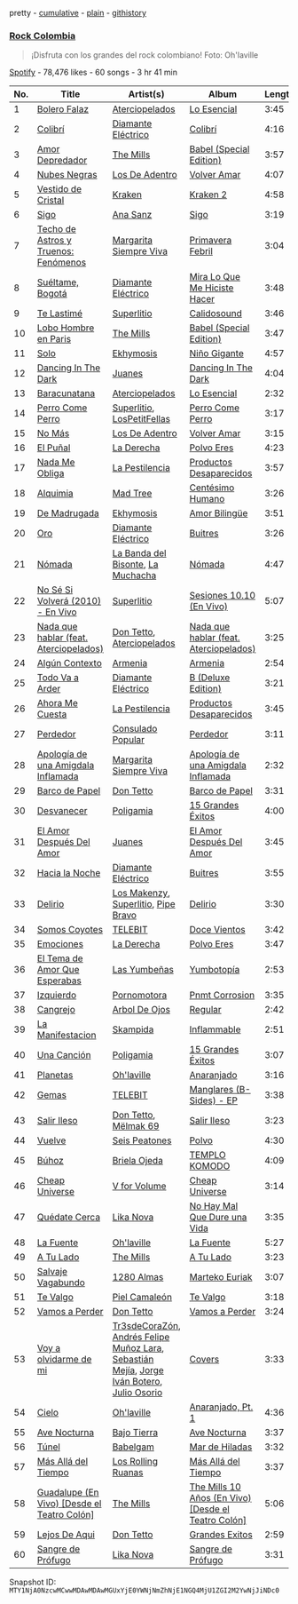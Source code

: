 pretty - [cumulative](/playlists/cumulative/37i9dQZF1DX5inPtxPHiuS.md) - [plain](/playlists/plain/37i9dQZF1DX5inPtxPHiuS) - [githistory](https://github.githistory.xyz/mackorone/spotify-playlist-archive/blob/main/playlists/plain/37i9dQZF1DX5inPtxPHiuS)

### [Rock Colombia](https://open.spotify.com/playlist/37i9dQZF1DX5inPtxPHiuS)

> ¡Disfruta con los grandes del rock colombiano! Foto: Oh'laville

[Spotify](https://open.spotify.com/user/spotify) - 78,476 likes - 60 songs - 3 hr 41 min

| No. | Title | Artist(s) | Album | Length |
|---|---|---|---|---|
| 1 | [Bolero Falaz](https://open.spotify.com/track/6sayXgNAqCmfUAqGAxP4xA) | [Aterciopelados](https://open.spotify.com/artist/3MqjsWDLhq8SyY6N3PE8yW) | [Lo Esencial](https://open.spotify.com/album/1imzv4Lfobnw8htp6XHGvd) | 3:45 |
| 2 | [Colibrí](https://open.spotify.com/track/216H8CQbJTycq60Km6gPoJ) | [Diamante Eléctrico](https://open.spotify.com/artist/4VAZ6unMJx5upeWn0aFYuo) | [Colibrí](https://open.spotify.com/album/0yYCk0qyBlh48OuDK4NVbu) | 4:16 |
| 3 | [Amor Depredador](https://open.spotify.com/track/5mfaWeUAGR81onvg2m1kmZ) | [The Mills](https://open.spotify.com/artist/7fcGiQtR6dTLwpQzrWsiJn) | [Babel \(Special Edition\)](https://open.spotify.com/album/1qDJZqRsBuvynficMP9CqK) | 3:57 |
| 4 | [Nubes Negras](https://open.spotify.com/track/4cO7TlWSvphDKXlYQVi2bl) | [Los De Adentro](https://open.spotify.com/artist/282UIRNs6aprjrs0ynDn6v) | [Volver Amar](https://open.spotify.com/album/7lNxWPJ2lAiCVWE3iACqpW) | 4:07 |
| 5 | [Vestido de Cristal](https://open.spotify.com/track/5jpJjsuq52T2MYpmd6uxhK) | [Kraken](https://open.spotify.com/artist/02OR1V0L1ODy7dDlBLTOvx) | [Kraken 2](https://open.spotify.com/album/0KjjCwpJjH4y4U1GGmBLx0) | 4:58 |
| 6 | [Sigo](https://open.spotify.com/track/2D9fsqNw4aMABpchC5Once) | [Ana Sanz](https://open.spotify.com/artist/1wFieEqzZtcjkSIHtVk2YD) | [Sigo](https://open.spotify.com/album/0XcwHtwzFbnrXuX1CzhFKQ) | 3:19 |
| 7 | [Techo de Astros y Truenos: Fenómenos](https://open.spotify.com/track/4Bz2qeU43gmHUavvtLGOKP) | [Margarita Siempre Viva](https://open.spotify.com/artist/2XNJ1dXD5AjaHZTSM7qPlH) | [Primavera Febril](https://open.spotify.com/album/4YUGotNFarS1TGff1FkzeN) | 3:04 |
| 8 | [Suéltame, Bogotá](https://open.spotify.com/track/5J9ToBuIm9IqXea1zdwLgm) | [Diamante Eléctrico](https://open.spotify.com/artist/4VAZ6unMJx5upeWn0aFYuo) | [Mira Lo Que Me Hiciste Hacer](https://open.spotify.com/album/2qrp8qjS2WuKEoj6a9AiXe) | 3:48 |
| 9 | [Te Lastimé](https://open.spotify.com/track/29ewalVPcrRF03aTtWvD9z) | [Superlitio](https://open.spotify.com/artist/2zipzOx6MIp5B8fmxR7bLB) | [Calidosound](https://open.spotify.com/album/02jSWAxa0OgylMZkHApDyj) | 3:46 |
| 10 | [Lobo Hombre en Paris](https://open.spotify.com/track/6wHbkqzDJqUsuXAzQgWH87) | [The Mills](https://open.spotify.com/artist/7fcGiQtR6dTLwpQzrWsiJn) | [Babel \(Special Edition\)](https://open.spotify.com/album/1qDJZqRsBuvynficMP9CqK) | 3:47 |
| 11 | [Solo](https://open.spotify.com/track/1YKizTW9cW02HAUdMgThf8) | [Ekhymosis](https://open.spotify.com/artist/4gOoiVWzfjPtXK3ohuEy0M) | [Niño Gigante](https://open.spotify.com/album/3ys3fHtdrDDjoWaS68k8jT) | 4:57 |
| 12 | [Dancing In The Dark](https://open.spotify.com/track/67AKmlZEFlxmiosbY9U5ea) | [Juanes](https://open.spotify.com/artist/0UWZUmn7sybxMCqrw9tGa7) | [Dancing In The Dark](https://open.spotify.com/album/4WHWtwgH3asVLjzPmd1Hc7) | 4:04 |
| 13 | [Baracunatana](https://open.spotify.com/track/2dtYgxJAFZlf6RwbRijeIp) | [Aterciopelados](https://open.spotify.com/artist/3MqjsWDLhq8SyY6N3PE8yW) | [Lo Esencial](https://open.spotify.com/album/1imzv4Lfobnw8htp6XHGvd) | 2:32 |
| 14 | [Perro Come Perro](https://open.spotify.com/track/6yFINQXuZLwCLgfHCtv2sv) | [Superlitio](https://open.spotify.com/artist/2zipzOx6MIp5B8fmxR7bLB), [LosPetitFellas](https://open.spotify.com/artist/0KuSKX95imv2ymBDqrixLv) | [Perro Come Perro](https://open.spotify.com/album/7Bww9cUgtmlbdXpkSWp67A) | 3:17 |
| 15 | [No Más](https://open.spotify.com/track/3ObCX2lb4FlM1Rn9WUppst) | [Los De Adentro](https://open.spotify.com/artist/282UIRNs6aprjrs0ynDn6v) | [Volver Amar](https://open.spotify.com/album/7lNxWPJ2lAiCVWE3iACqpW) | 3:15 |
| 16 | [El Puñal](https://open.spotify.com/track/6cO3H592rPALlR3XoUG0P9) | [La Derecha](https://open.spotify.com/artist/7JNwRhdFj1nB8I1OKTHbCO) | [Polvo Eres](https://open.spotify.com/album/7HasLPPt3DSEI2CQENBMPQ) | 4:23 |
| 17 | [Nada Me Obliga](https://open.spotify.com/track/1ZgffyEDYfzRqr54XQKuF4) | [La Pestilencia](https://open.spotify.com/artist/09N5SuYvKJPb6mX34qfeM3) | [Productos Desaparecidos](https://open.spotify.com/album/1JyFH6v4N1WNofSsCRcYiG) | 3:57 |
| 18 | [Alquimia](https://open.spotify.com/track/6EpYwPKXRSvbiEzQleo3Ex) | [Mad Tree](https://open.spotify.com/artist/7ozAaEiZsgJUvQ8TDm6X1h) | [Centésimo Humano](https://open.spotify.com/album/7t4Jq35hft0aD3CO5LnS9O) | 3:26 |
| 19 | [De Madrugada](https://open.spotify.com/track/2BTIyjyThg5vaXiWBh9Vxj) | [Ekhymosis](https://open.spotify.com/artist/4gOoiVWzfjPtXK3ohuEy0M) | [Amor Bilingüe](https://open.spotify.com/album/2r5lhBiWdmah14tIjGxDfg) | 3:51 |
| 20 | [Oro](https://open.spotify.com/track/25kTcpm09oAgqvPWdREsw5) | [Diamante Eléctrico](https://open.spotify.com/artist/4VAZ6unMJx5upeWn0aFYuo) | [Buitres](https://open.spotify.com/album/0to2ICjzDMqXzRnuqdpyWL) | 3:26 |
| 21 | [Nómada](https://open.spotify.com/track/2J4drmgsDr6u7EP3DvyN9A) | [La Banda del Bisonte](https://open.spotify.com/artist/363z8t8XMXCozcLQorLiPD), [La Muchacha](https://open.spotify.com/artist/74IAICxWfYBsjabuEbKQXV) | [Nómada](https://open.spotify.com/album/4tUaCFfhnftL5Eg6li46K6) | 4:47 |
| 22 | [No Sé Si Volverá \(2010\) \- En Vivo](https://open.spotify.com/track/4McZzvdbv5LiiCTab7ZfjV) | [Superlitio](https://open.spotify.com/artist/2zipzOx6MIp5B8fmxR7bLB) | [Sesiones 10.10 \(En Vivo\)](https://open.spotify.com/album/39RUjOR8bOAvdCqlRRqQf4) | 5:07 |
| 23 | [Nada que hablar \(feat\. Aterciopelados\)](https://open.spotify.com/track/7tHQZ9Wbb8dI4ldZBaKfaw) | [Don Tetto](https://open.spotify.com/artist/73yxxTCHbUjnQUifLtfbDL), [Aterciopelados](https://open.spotify.com/artist/3MqjsWDLhq8SyY6N3PE8yW) | [Nada que hablar \(feat\. Aterciopelados\)](https://open.spotify.com/album/3NJno867gz0ZuAy8td5pRm) | 3:25 |
| 24 | [Algún Contexto](https://open.spotify.com/track/3VthvpD7tsAm5lybsXWXX1) | [Armenia](https://open.spotify.com/artist/4FmrAtWfKHAIysakSpmatx) | [Armenia](https://open.spotify.com/album/4tT3ltCmgXpxtVuYTWN1bm) | 2:54 |
| 25 | [Todo Va a Arder](https://open.spotify.com/track/00cMA5Xuinekqx8ui1Eixy) | [Diamante Eléctrico](https://open.spotify.com/artist/4VAZ6unMJx5upeWn0aFYuo) | [B \(Deluxe Edition\)](https://open.spotify.com/album/44TWj8mzWLC1KrlGQ7asNY) | 3:21 |
| 26 | [Ahora Me Cuesta](https://open.spotify.com/track/3kpmzwSyKbVhGxu6Rvme0L) | [La Pestilencia](https://open.spotify.com/artist/09N5SuYvKJPb6mX34qfeM3) | [Productos Desaparecidos](https://open.spotify.com/album/1JyFH6v4N1WNofSsCRcYiG) | 3:45 |
| 27 | [Perdedor](https://open.spotify.com/track/5ar5amjRsCkf0Q83SDIpMl) | [Consulado Popular](https://open.spotify.com/artist/7A8fPSWDyJhjCtzHWhprQR) | [Perdedor](https://open.spotify.com/album/4LlHGstQq3kGoD76eJ6gaB) | 3:11 |
| 28 | [Apología de una Amigdala Inflamada](https://open.spotify.com/track/34sNFlKyNs9IjmdUttxtWA) | [Margarita Siempre Viva](https://open.spotify.com/artist/2XNJ1dXD5AjaHZTSM7qPlH) | [Apología de una Amigdala Inflamada](https://open.spotify.com/album/5LEInPf0wx6Z0zvKkI72PQ) | 2:32 |
| 29 | [Barco de Papel](https://open.spotify.com/track/1ufmRhXT4AWHwSGak3ZO9T) | [Don Tetto](https://open.spotify.com/artist/73yxxTCHbUjnQUifLtfbDL) | [Barco de Papel](https://open.spotify.com/album/2GQgIRVZ3XkqyiZKxHBDZP) | 3:31 |
| 30 | [Desvanecer](https://open.spotify.com/track/1M0OhNeH1RFJdam3cAVvQL) | [Poligamia](https://open.spotify.com/artist/3l8MpG7CL6zqYDBhbcNG1O) | [15 Grandes Éxitos](https://open.spotify.com/album/0BKbOvXdF2QVXNwX63Iwbk) | 4:00 |
| 31 | [El Amor Después Del Amor](https://open.spotify.com/track/0hqlx9C514EqYJ3OUIgNW1) | [Juanes](https://open.spotify.com/artist/0UWZUmn7sybxMCqrw9tGa7) | [El Amor Después Del Amor](https://open.spotify.com/album/7CLnc7ghDp9nX6zJy3Q7e6) | 3:45 |
| 32 | [Hacia la Noche](https://open.spotify.com/track/5hYUEq039TJgnaft2WljmT) | [Diamante Eléctrico](https://open.spotify.com/artist/4VAZ6unMJx5upeWn0aFYuo) | [Buitres](https://open.spotify.com/album/0to2ICjzDMqXzRnuqdpyWL) | 3:55 |
| 33 | [Delirio](https://open.spotify.com/track/4iT2KQFHJHqbyOktqLkI23) | [Los Makenzy](https://open.spotify.com/artist/2H4hhmZnat1J12EI1u4N0s), [Superlitio](https://open.spotify.com/artist/2zipzOx6MIp5B8fmxR7bLB), [Pipe Bravo](https://open.spotify.com/artist/1jQdrJgtbeqURoJDNUtQaq) | [Delirio](https://open.spotify.com/album/35nk59oHxNe8wQkGiDyAMI) | 3:30 |
| 34 | [Somos Coyotes](https://open.spotify.com/track/0RGuPZmtJxMblQwZIvcNsQ) | [TELEBIT](https://open.spotify.com/artist/1IppeXcGxXcEec0znuY7bI) | [Doce Vientos](https://open.spotify.com/album/7iJkzoo9QSgy0nW13uIohq) | 3:42 |
| 35 | [Emociones](https://open.spotify.com/track/1yDCUaF1tojw8WjZUpY0Lp) | [La Derecha](https://open.spotify.com/artist/7JNwRhdFj1nB8I1OKTHbCO) | [Polvo Eres](https://open.spotify.com/album/7HasLPPt3DSEI2CQENBMPQ) | 3:47 |
| 36 | [El Tema de Amor Que Esperabas](https://open.spotify.com/track/7J4Ax9xslsyY7aw8ku7I6j) | [Las Yumbeñas](https://open.spotify.com/artist/2S1RZNDZE0W1pt57ytr1dh) | [Yumbotopía](https://open.spotify.com/album/05ySquwyP7g6JTiRzJKQc1) | 2:53 |
| 37 | [Izquierdo](https://open.spotify.com/track/4aaMXe35v7KRZN0OjIq7Tq) | [Pornomotora](https://open.spotify.com/artist/14SXRis11vJfEIdzqqV6a5) | [Pnmt Corrosion](https://open.spotify.com/album/0xOHxNbGBa4EwxHddofv96) | 3:35 |
| 38 | [Cangrejo](https://open.spotify.com/track/7aeuKL6jqMwBsDLAUumw8n) | [Arbol De Ojos](https://open.spotify.com/artist/0Of5C76gJn3CBJ4xxkUTs9) | [Regular](https://open.spotify.com/album/3iEhnVbah8jQdHjkW6klrZ) | 2:42 |
| 39 | [La Manifestacion](https://open.spotify.com/track/1eQ9gQAcNDVSNqVHREotR9) | [Skampida](https://open.spotify.com/artist/2gFTHPd5iboV0IvQgsATno) | [Inflammable](https://open.spotify.com/album/4jaLhhO7r5c920fcAaW0Al) | 2:51 |
| 40 | [Una Canción](https://open.spotify.com/track/1X5Hcf0u95e76eqv10NbiA) | [Poligamia](https://open.spotify.com/artist/3l8MpG7CL6zqYDBhbcNG1O) | [15 Grandes Éxitos](https://open.spotify.com/album/0BKbOvXdF2QVXNwX63Iwbk) | 3:07 |
| 41 | [Planetas](https://open.spotify.com/track/3OAr3wALlfcBz88S1oyu0z) | [Oh'laville](https://open.spotify.com/artist/5uDxyttOUh6KJic2MFbwQ7) | [Anaranjado](https://open.spotify.com/album/6pgtJt1lDEZmoOC2fhgD0Y) | 3:16 |
| 42 | [Gemas](https://open.spotify.com/track/2mBvyVRiv8hJBsSmZTNE8X) | [TELEBIT](https://open.spotify.com/artist/1IppeXcGxXcEec0znuY7bI) | [Manglares \(B\-Sides\) \- EP](https://open.spotify.com/album/7kug1J54BtHHJ8iJXagHnE) | 3:38 |
| 43 | [Salir Ileso](https://open.spotify.com/track/4iG7vsYRFNlDMaH69fuETH) | [Don Tetto](https://open.spotify.com/artist/73yxxTCHbUjnQUifLtfbDL), [Mëlmak 69](https://open.spotify.com/artist/4vvDpSyIco1oUkGqhJxWX8) | [Salir Ileso](https://open.spotify.com/album/7BYksiPvBb4HVobCBJqqWK) | 3:23 |
| 44 | [Vuelve](https://open.spotify.com/track/0O8Hjr6LlqMVQSRE6tuSNL) | [Seis Peatones](https://open.spotify.com/artist/3ttS9nRJO3PdwxRlMKmFGh) | [Polvo](https://open.spotify.com/album/04hrxeWIyytJq6HtLXVDZL) | 4:30 |
| 45 | [Búhoz](https://open.spotify.com/track/6cKUV1Aw08ybpV3FM0mDh5) | [Briela Ojeda](https://open.spotify.com/artist/1MbehwcqhGMlU79kDBYOxo) | [TEMPLO KOMODO](https://open.spotify.com/album/0ju8Ri6jnaQllxgAnkoPXA) | 4:09 |
| 46 | [Cheap Universe](https://open.spotify.com/track/2FnFyaDiJ5urwJHA0ENvZJ) | [V for Volume](https://open.spotify.com/artist/2Sgo9dXRK6VKbAAMhmb3Zz) | [Cheap Universe](https://open.spotify.com/album/6pfD8h8RpX8EZPPxb4WsNE) | 3:14 |
| 47 | [Quédate Cerca](https://open.spotify.com/track/7LRXAR7DVFB3cB95uqSJcQ) | [Lika Nova](https://open.spotify.com/artist/7MXtSubvSLMgfnnVkJrKoy) | [No Hay Mal Que Dure una Vida](https://open.spotify.com/album/6vz0U3riunxqTjYYQgOnu2) | 3:35 |
| 48 | [La Fuente](https://open.spotify.com/track/2c6niSBI2M7gqVK1tWwEhu) | [Oh'laville](https://open.spotify.com/artist/5uDxyttOUh6KJic2MFbwQ7) | [La Fuente](https://open.spotify.com/album/0oMlRNLt7gEZrftInylnmT) | 5:27 |
| 49 | [A Tu Lado](https://open.spotify.com/track/4Yx4NDik0QW3hpKXTMOQNw) | [The Mills](https://open.spotify.com/artist/7fcGiQtR6dTLwpQzrWsiJn) | [A Tu Lado](https://open.spotify.com/album/603lFzzUSI0yVjfQxlpXN2) | 3:23 |
| 50 | [Salvaje Vagabundo](https://open.spotify.com/track/0gOvLUA0IHMUiDFPPINFnr) | [1280 Almas](https://open.spotify.com/artist/5skZhjSLizA2G1bJQp2iNM) | [Marteko Euriak](https://open.spotify.com/album/6FD2WgISjrdvvr7XSjKgYT) | 3:07 |
| 51 | [Te Valgo](https://open.spotify.com/track/6ZaupuaHRssvSlkz9NrD4p) | [Piel Camaleón](https://open.spotify.com/artist/1cfJThcgMhg9IU5kYVhUbq) | [Te Valgo](https://open.spotify.com/album/3kmz323e83bfjWbXuRVcAk) | 3:18 |
| 52 | [Vamos a Perder](https://open.spotify.com/track/3o4giwIgVuN4fxckDQhz02) | [Don Tetto](https://open.spotify.com/artist/73yxxTCHbUjnQUifLtfbDL) | [Vamos a Perder](https://open.spotify.com/album/7DwxRF00M4AGQTW4gIWjdp) | 3:24 |
| 53 | [Voy a olvidarme de mi](https://open.spotify.com/track/2AklN5bNjuVAg3U3bKZ0Dk) | [Tr3sdeCoraZón](https://open.spotify.com/artist/1KSBih5CRHtXP3yb8GSn0M), [Andrés Felipe Muñoz Lara](https://open.spotify.com/artist/70k6TbiV5FfziomRQvHrX7), [Sebastián Mejía](https://open.spotify.com/artist/2GcxW1f5KFCz3Rgc3OSAZS), [Jorge Iván Botero](https://open.spotify.com/artist/1rcnDmNR0ajpqHOrnNmsKO), [Julio Osorio](https://open.spotify.com/artist/1fcdwrNb20Yjm5P4kgnxsB) | [Covers](https://open.spotify.com/album/2ETz2y2dJ7bD7XfXXUaKjq) | 3:33 |
| 54 | [Cielo](https://open.spotify.com/track/4GGLQlWCSbVlbBiWxeqzTz) | [Oh'laville](https://open.spotify.com/artist/5uDxyttOUh6KJic2MFbwQ7) | [Anaranjado, Pt\. 1](https://open.spotify.com/album/12j02XXjXMDjZoqCSqmoKt) | 4:36 |
| 55 | [Ave Nocturna](https://open.spotify.com/track/7Hnw7DhlqhfdywAqjNDXy5) | [Bajo Tierra](https://open.spotify.com/artist/3QyEoyQFrPTPxE01tTxjNm) | [Ave Nocturna](https://open.spotify.com/album/7kwFVg9z4gRPmmz8z5TZIH) | 3:37 |
| 56 | [Túnel](https://open.spotify.com/track/5geCse4zvXqjXBoobaLuRH) | [Babelgam](https://open.spotify.com/artist/7ETpd7f5DgstJtQIuPqlQM) | [Mar de Hiladas](https://open.spotify.com/album/2UPr9Ibhpn9ac91BwqQbku) | 3:32 |
| 57 | [Más Allá del Tiempo](https://open.spotify.com/track/4YgKvNZkRFu7jcB36DsIO5) | [Los Rolling Ruanas](https://open.spotify.com/artist/1XPFAsXCMflKBKZuNIkru3) | [Más Allá del Tiempo](https://open.spotify.com/album/2R2RPZT6Tor9gDv5hOFw8m) | 3:37 |
| 58 | [Guadalupe \(En Vivo\) \[Desde el Teatro Colón\]](https://open.spotify.com/track/5gTdC8wTm0P9JwjCoOY04o) | [The Mills](https://open.spotify.com/artist/7fcGiQtR6dTLwpQzrWsiJn) | [The Mills 10 Años \(En Vivo\) \[Desde el Teatro Colón\]](https://open.spotify.com/album/2lVJ4bLhN3L3ytRkbr4dzm) | 5:06 |
| 59 | [Lejos De Aqui](https://open.spotify.com/track/6nifdAaB5BMc69bzSbLYtV) | [Don Tetto](https://open.spotify.com/artist/73yxxTCHbUjnQUifLtfbDL) | [Grandes Exitos](https://open.spotify.com/album/7y8YhSMVq5hKIfbb3LdaaW) | 2:59 |
| 60 | [Sangre de Prófugo](https://open.spotify.com/track/1r7yQwhdxRWhRWKh8OkmsE) | [Lika Nova](https://open.spotify.com/artist/7MXtSubvSLMgfnnVkJrKoy) | [Sangre de Prófugo](https://open.spotify.com/album/3GUih0xpe5DyYkX9fS2lec) | 3:31 |

Snapshot ID: `MTY1NjA0NzcwMCwwMDAwMDAwMGUxYjE0YWNjNmZhNjE1NGQ4MjU1ZGI2M2YwNjJiNDc0`
